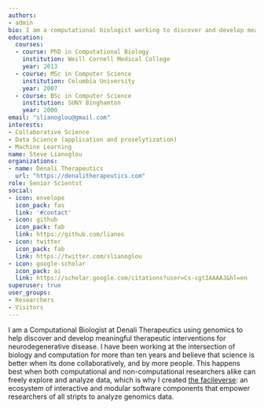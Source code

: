 ```yaml
---
authors:
- admin
bio: I am a computational biologist working to discover and develop meaningful therapeutic interventions for neurodegenerative disease.
education:
  courses:
  - course: PhD in Computational Biology
    institution: Weill Cornell Medical College
    year: 2013
  - course: MSc in Computer Science
    institution: Columbia University
    year: 2007
  - course: BSc in Computer Science
    institution: SUNY Binghamton
    year: 2000
email: "slianoglou@gmail.com"
interests:
- Collaborative Science
- Data Science (application and proselytization)
- Machine Learning
name: Steve Lianoglou
organizations:
- name: Denali Therapeutics
  url: "https://denalitherapeutics.com"
role: Senior Scientst
social:
- icon: envelope
  icon_pack: fas
  link: '#contact'
- icon: github
  icon_pack: fab
  link: https://github.com/lianos
- icon: twitter
  icon_pack: fab
  link: https://twitter.com/slianoglou
- icon: google-scholar
  icon_pack: ai
  link: https://scholar.google.com/citations?user=Cs-cgtIAAAAJ&hl=en
superuser: true
user_groups:
- Researchers
- Visitors
---
```


I am a Computational Biologist at Denali Therapeutics using genomics to help discover and develop meaningful therapeutic interventions for neurodegenerative disease. I have been working at the intersection of biology and computation for more than ten years and believe that science is better when its done collaboratively, and by more people. This happens best when both computational and non-computational researchers alike can freely explore and analyze data, which is why I created [the facileverse](https://facileverse.org): an ecosystem of interactive and modular software components that empower researchers of all stripts to analyze genomics data.
